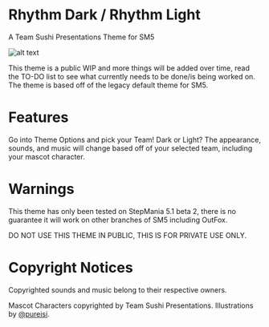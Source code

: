 # Rhythm Dark / Rhythm Light
A Team Sushi Presentations Theme for SM5

![alt text](https://i.imgur.com/lRjSzOG.png)

This theme is a public WIP and more things will be added over time, read the TO-DO list to see what currently needs to be done/is being worked on.
The theme is based off of the legacy default theme for SM5.

# Features
Go into Theme Options and pick your Team! Dark or Light? The appearance, sounds, and music will change based off of your selected team, including your mascot character.

# Warnings
This theme has only been tested on StepMania 5.1 beta 2, there is no guarantee it will work on other branches of SM5 including OutFox.

DO NOT USE THIS THEME IN PUBLIC, THIS IS FOR PRIVATE USE ONLY.

# Copyright Notices
Copyrighted sounds and music belong to their respective owners.

Mascot Characters copyrighted by Team Sushi Presentations. Illustrations by [@pureisi](https://twitter.com/pureisi).
